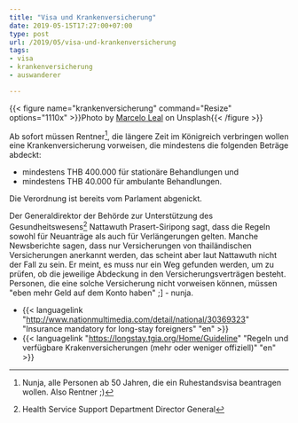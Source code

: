 ```yaml
---
title: "Visa und Krankenversicherung"
date: 2019-05-15T17:27:00+07:00
type: post
url: /2019/05/visa-und-krankenversicherung
tags:
- visa
- krankenversicherung
- auswanderer

---
```


{{< figure name="krankenversicherung" command="Resize" options="1110x" >}}Photo by <a href="https://unsplash.com/photos/6pcGTJDuf6M">Marcelo Leal</a> on Unsplash{{< /figure >}}

Ab sofort m&uuml;ssen Rentner[^1], die l&auml;ngere Zeit im K&ouml;nigreich verbringen wollen eine Krankenversicherung vorweisen, die mindestens die folgenden Betr&auml;ge abdeckt:

- mindestens THB 400.000 für stationäre Behandlungen und
- mindestens THB 40.000 für ambulante Behandlungen.

Die Verordnung ist bereits vom Parlament abgenickt. 

Der Generaldirektor der Beh&ouml;rde zur Unterstützung des Gesundheitswesens[^2] Nattawuth Prasert-Siripong sagt, dass die Regeln sowohl f&uuml;r Neuantr&auml;ge als auch f&uuml;r Verl&auml;ngerungen gelten. Manche Newsberichte sagen, dass nur Versicherungen von thail&auml;ndischen Versicherungen anerkannt werden, das scheint aber laut Nattawuth nicht der Fall zu sein. Er meint, es muss nur ein Weg gefunden werden, um zu pr&uuml;fen, ob die jeweilige Abdeckung in den Versicherungsvertr&auml;gen besteht. Personen, die eine solche Versicherung nicht vorweisen k&ouml;nnen, m&uuml;ssen "eben mehr Geld auf dem Konto haben" ;] - nunja.

- {{< languagelink "http://www.nationmultimedia.com/detail/national/30369323" "Insurance mandatory for long-stay foreigners" "en" >}}
- {{< languagelink "https://longstay.tgia.org/Home/Guideline" "Regeln und verfügbare Krakenversicherungen (mehr oder weniger offiziell)" "en" >}}

[^1]: Nunja, alle Personen ab 50 Jahren, die ein Ruhestandsvisa beantragen wollen. Also Rentner ;)
[^2]: Health Service Support Department Director General